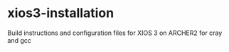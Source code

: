 # xios3-installation
Build instructions and configuration files for XIOS 3 on ARCHER2 for cray and gcc
